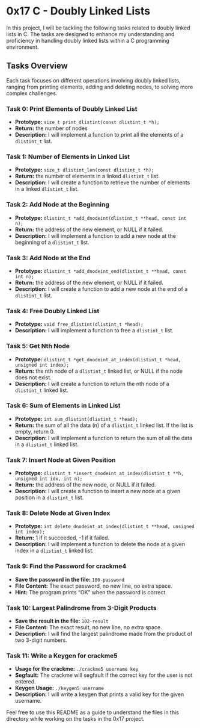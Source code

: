 # 0x17 C - Doubly Linked Lists

In this project, I will be tackling the following tasks related to doubly linked lists in C. The tasks are designed to enhance my understanding and proficiency in handling doubly linked lists within a C programming environment.

## Tasks Overview

Each task focuses on different operations involving doubly linked lists, ranging from printing elements, adding and deleting nodes, to solving more complex challenges.

### Task 0: Print Elements of Doubly Linked List

- **Prototype:** `size_t print_dlistint(const dlistint_t *h);`
- **Return:** the number of nodes
- **Description:** I will implement a function to print all the elements of a `dlistint_t` list.

### Task 1: Number of Elements in Linked List

- **Prototype:** `size_t dlistint_len(const dlistint_t *h);`
- **Return:** the number of elements in a linked `dlistint_t` list.
- **Description:** I will create a function to retrieve the number of elements in a linked `dlistint_t` list.

### Task 2: Add Node at the Beginning

- **Prototype:** `dlistint_t *add_dnodeint(dlistint_t **head, const int n);`
- **Return:** the address of the new element, or NULL if it failed.
- **Description:** I will implement a function to add a new node at the beginning of a `dlistint_t` list.

### Task 3: Add Node at the End

- **Prototype:** `dlistint_t *add_dnodeint_end(dlistint_t **head, const int n);`
- **Return:** the address of the new element, or NULL if it failed.
- **Description:** I will create a function to add a new node at the end of a `dlistint_t` list.

### Task 4: Free Doubly Linked List

- **Prototype:** `void free_dlistint(dlistint_t *head);`
- **Description:** I will implement a function to free a `dlistint_t` list.

### Task 5: Get Nth Node

- **Prototype:** `dlistint_t *get_dnodeint_at_index(dlistint_t *head, unsigned int index);`
- **Return:** the nth node of a `dlistint_t` linked list, or NULL if the node does not exist.
- **Description:** I will create a function to return the nth node of a `dlistint_t` linked list.

### Task 6: Sum of Elements in Linked List

- **Prototype:** `int sum_dlistint(dlistint_t *head);`
- **Return:** the sum of all the data (n) of a `dlistint_t` linked list. If the list is empty, return 0.
- **Description:** I will implement a function to return the sum of all the data in a `dlistint_t` linked list.

### Task 7: Insert Node at Given Position

- **Prototype:** `dlistint_t *insert_dnodeint_at_index(dlistint_t **h, unsigned int idx, int n);`
- **Return:** the address of the new node, or NULL if it failed.
- **Description:** I will create a function to insert a new node at a given position in a `dlistint_t` list.

### Task 8: Delete Node at Given Index

- **Prototype:** `int delete_dnodeint_at_index(dlistint_t **head, unsigned int index);`
- **Return:** 1 if it succeeded, -1 if it failed.
- **Description:** I will implement a function to delete the node at a given index in a `dlistint_t` linked list.

### Task 9: Find the Password for crackme4

- **Save the password in the file:** `100-password`
- **File Content:** The exact password, no new line, no extra space.
- **Hint:** The program prints “OK” when the password is correct.

### Task 10: Largest Palindrome from 3-Digit Products

- **Save the result in the file:** `102-result`
- **File Content:** The exact result, no new line, no extra space.
- **Description:** I will find the largest palindrome made from the product of two 3-digit numbers.

### Task 11: Write a Keygen for crackme5

- **Usage for the crackme:** `./crackme5 username key`
- **Segfault:** The crackme will segfault if the correct key for the user is not entered.
- **Keygen Usage:** `./keygen5 username`
- **Description:** I will write a keygen that prints a valid key for the given username.


Feel free to use this README as a guide to understand the files in this directory while working on the tasks in the 0x17 project.

